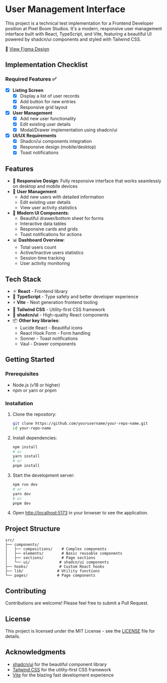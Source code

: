 # User Management Interface

This project is a technical test implementation for a Frontend Developer position at Pixel Boom Studios. It's a modern, responsive user management interface built with React, TypeScript, and Vite, featuring a beautiful UI powered by shadcn/ui components and styled with Tailwind CSS.

🎨 [View Figma Design](https://www.figma.com/design/TOALrzlKsyYKDhWIIvysNI/Teste-Frontend-Developer?node-id=0-1&p=f&t=e2xHEgEuILnbmnkU-0)

## Implementation Checklist

### Required Features ✅

- [x] **Listing Screen**
  - [x] Display a list of user records
  - [x] Add button for new entries
  - [x] Responsive grid layout

- [x] **User Management**
  - [x] Add new user functionality
  - [x] Edit existing user details
  - [x] Modal/Drawer implementation using shadcn/ui

- [x] **UI/UX Requirements**
  - [x] Shadcn/ui components integration
  - [x] Responsive design (mobile/desktop)
  - [x] Toast notifications

## Features

- 📱 **Responsive Design**: Fully responsive interface that works seamlessly on desktop and mobile devices
- 👤 **User Management**:
  - Add new users with detailed information
  - Edit existing user details
  - View user activity statistics
- 🎨 **Modern UI Components**:
  - Beautiful drawer/bottom sheet for forms
  - Interactive data tables
  - Responsive cards and grids
  - Toast notifications for actions
- 📊 **Dashboard Overview**:
  - Total users count
  - Active/Inactive users statistics
  - Session time tracking
  - User activity monitoring

## Tech Stack

- ⚛️ **React** - Frontend library
- 📘 **TypeScript** - Type safety and better developer experience
- ⚡ **Vite** - Next generation frontend tooling
- 🎨 **Tailwind CSS** - Utility-first CSS framework
- 🔷 **shadcn/ui** - High-quality React components
- 📦 **Other key libraries**:
  - Lucide React - Beautiful icons
  - React Hook Form - Form handling
  - Sonner - Toast notifications
  - Vaul - Drawer components

## Getting Started

### Prerequisites

- Node.js (v18 or higher)
- npm or yarn or pnpm

### Installation

1. Clone the repository:
   ```bash
   git clone https://github.com/yourusername/your-repo-name.git
   cd your-repo-name
   ```

2. Install dependencies:
   ```bash
   npm install
   # or
   yarn install
   # or
   pnpm install
   ```

3. Start the development server:
   ```bash
   npm run dev
   # or
   yarn dev
   # or
   pnpm dev
   ```

4. Open [http://localhost:5173](http://localhost:5173) in your browser to see the application.

## Project Structure

```
src/
├── components/
│   ├── compositions/    # Complex components
│   ├── elements/        # Basic reusable components
│   ├── sections/        # Page sections
│   └── ui/             # shadcn/ui components
├── hooks/              # Custom React hooks
├── lib/               # Utility functions
└── pages/             # Page components
```

## Contributing

Contributions are welcome! Please feel free to submit a Pull Request.

## License

This project is licensed under the MIT License - see the [LICENSE](LICENSE) file for details.

## Acknowledgments

- [shadcn/ui](https://ui.shadcn.com/) for the beautiful component library
- [Tailwind CSS](https://tailwindcss.com/) for the utility-first CSS framework
- [Vite](https://vitejs.dev/) for the blazing fast development experience
